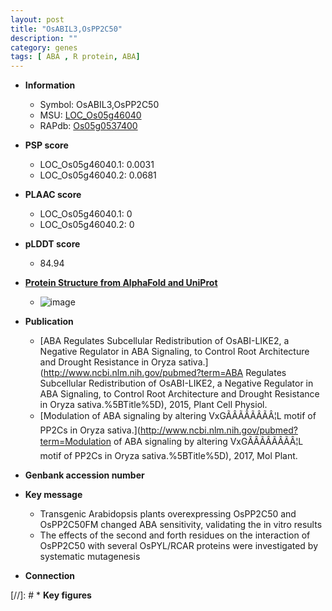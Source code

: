 ```yaml
---
layout: post
title: "OsABIL3,OsPP2C50"
description: ""
category: genes
tags: [ ABA , R protein, ABA]
---
```


* **Information**  
    + Symbol: OsABIL3,OsPP2C50  
    + MSU: [LOC_Os05g46040](http://rice.plantbiology.msu.edu/cgi-bin/ORF_infopage.cgi?orf=LOC_Os05g46040)  
    + RAPdb: [Os05g0537400](http://rapdb.dna.affrc.go.jp/viewer/gbrowse_details/irgsp1?name=Os05g0537400)  

* **PSP score**  
    + LOC_Os05g46040.1: 0.0031 
    + LOC_Os05g46040.2: 0.0681 

* **PLAAC score**  
    + LOC_Os05g46040.1: 0 
    + LOC_Os05g46040.2: 0 

* **pLDDT score**
    + 84.94

* **[Protein Structure from AlphaFold and UniProt](https://www.uniprot.org/uniprotkb/Q6L5H6/entry#structure)**
    + ![image](https://ricepsp.github.io/images/Q6/AF-Q6L5H6-F1.png)

* **Publication**  
    + [ABA Regulates Subcellular Redistribution of OsABI-LIKE2, a Negative Regulator in ABA Signaling, to Control Root Architecture and Drought Resistance in Oryza sativa.](http://www.ncbi.nlm.nih.gov/pubmed?term=ABA Regulates Subcellular Redistribution of OsABI-LIKE2, a Negative Regulator in ABA Signaling, to Control Root Architecture and Drought Resistance in Oryza sativa.%5BTitle%5D), 2015, Plant Cell Physiol.
    + [Modulation of ABA signaling by altering VxGÃÂÃÂÃÂÃÂ¦L motif of PP2Cs in Oryza sativa.](http://www.ncbi.nlm.nih.gov/pubmed?term=Modulation of ABA signaling by altering VxGÃÂÃÂÃÂÃÂ¦L motif of PP2Cs in Oryza sativa.%5BTitle%5D), 2017, Mol Plant.

* **Genbank accession number**  

* **Key message**  
    + Transgenic Arabidopsis plants overexpressing OsPP2C50 and OsPP2C50FM changed ABA sensitivity, validating the in vitro results
    + The effects of the second and forth residues on the interaction of OsPP2C50 with several OsPYL/RCAR proteins were investigated by systematic mutagenesis

* **Connection**  

[//]: # * **Key figures**  


